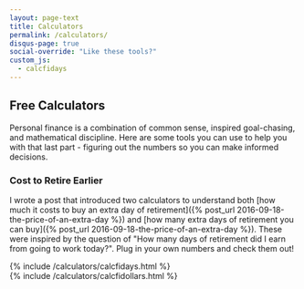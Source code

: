 ```yaml
---
layout: page-text
title: Calculators
permalink: /calculators/
disqus-page: true
social-override: "Like these tools?"
custom_js:
  - calcfidays
---
```


## Free Calculators ##

Personal finance is a combination of common sense, inspired goal-chasing, and mathematical discipline. Here are some tools you can use to help you with that last part - figuring out the numbers so you can make informed decisions.

### Cost to Retire Earlier ###

I wrote a post that introduced two calculators to understand both [how much it costs to buy an extra day of retirement]({% post_url 2016-09-18-the-price-of-an-extra-day %}) and [how many extra days of retirement you can buy]({% post_url 2016-09-18-the-price-of-an-extra-day %}). These were inspired by the question of "How many days of retirement did I earn from going to work today?". Plug in your own numbers and check them out!

<div class="row">
  <div class="col s12 m10 offset-m1 l6">
    <div class="card-panel">
    {% include /calculators/calcfidays.html %}
    </div>
  </div>

  <div class="col s12 m10 offset-m1 l6">
    <div class="card-panel">
    {% include /calculators/calcfidollars.html %}
    </div>
  </div>
</div>
